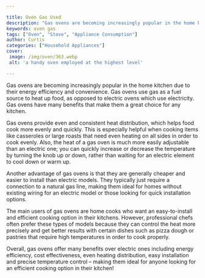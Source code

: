 ```yaml
---

title: Oven Gas Used
description: "Gas ovens are becoming increasingly popular in the home kitchen due to their energy efficiency and convenience. Gas ovens use gas ...keep going and find out"
keywords: oven gas
tags: ["Oven", "Stove", "Appliance Consumption"]
author: Curtis
categories: ["Household Appliances"]
cover: 
 image: /img/oven/363.webp
 alt: 'a handy oven employed at the highest level'

---
```


Gas ovens are becoming increasingly popular in the home kitchen due to their energy efficiency and convenience. Gas ovens use gas as a fuel source to heat up food, as opposed to electric ovens which use electricity. Gas ovens have many benefits that make them a great choice for any kitchen.

Gas ovens provide even and consistent heat distribution, which helps food cook more evenly and quickly. This is especially helpful when cooking items like casseroles or large roasts that need even heating on all sides in order to cook evenly. Also, the heat of a gas oven is much more easily adjustable than an electric one; you can quickly increase or decrease the temperature by turning the knob up or down, rather than waiting for an electric element to cool down or warm up. 

Another advantage of gas ovens is that they are generally cheaper and easier to install than electric models. They typically just require a connection to a natural gas line, making them ideal for homes without existing wiring for an electric model or those looking for quick installation options. 

The main users of gas ovens are home cooks who want an easy-to-install and efficient cooking option in their kitchens. However, professional chefs often prefer these types of models because they can control the heat more precisely and get better results with certain dishes such as pizza dough or pastries that require high temperatures in order to cook properly. 

Overall, gas ovens offer many benefits over electric ones including energy efficiency, cost effectiveness, even heating distribution, easy installation and precise temperature control – making them ideal for anyone looking for an efficient cooking option in their kitchen!
